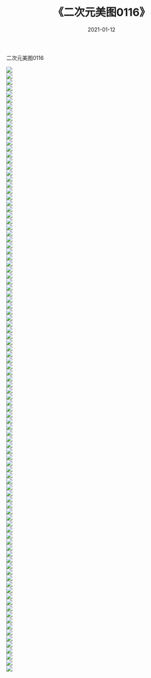 ﻿---
layout: post
title:  《二次元美图0116》
date:   2021-01-12
img: http://imgx.orgx.ga/二次元/2021/二次元美图0116/000.jpg
categories: [美女, 清纯, 唯美]
---

二次元美图0116

 ![](http://imgx.orgx.ga/二次元/2021/二次元美图0116/001.jpg) <br>![](http://imgx.orgx.ga/二次元/2021/二次元美图0116/002.jpg) <br>![](http://imgx.orgx.ga/二次元/2021/二次元美图0116/003.jpg) <br>![](http://imgx.orgx.ga/二次元/2021/二次元美图0116/004.jpg) <br>![](http://imgx.orgx.ga/二次元/2021/二次元美图0116/005.jpg) <br>![](http://imgx.orgx.ga/二次元/2021/二次元美图0116/006.jpg) <br>![](http://imgx.orgx.ga/二次元/2021/二次元美图0116/007.jpg) <br>![](http://imgx.orgx.ga/二次元/2021/二次元美图0116/008.jpg) <br>![](http://imgx.orgx.ga/二次元/2021/二次元美图0116/009.jpg) <br>![](http://imgx.orgx.ga/二次元/2021/二次元美图0116/010.jpg) <br>![](http://imgx.orgx.ga/二次元/2021/二次元美图0116/011.jpg) <br>![](http://imgx.orgx.ga/二次元/2021/二次元美图0116/012.jpg) <br>![](http://imgx.orgx.ga/二次元/2021/二次元美图0116/013.jpg) <br>![](http://imgx.orgx.ga/二次元/2021/二次元美图0116/014.jpg) <br>![](http://imgx.orgx.ga/二次元/2021/二次元美图0116/015.jpg) <br>![](http://imgx.orgx.ga/二次元/2021/二次元美图0116/016.jpg) <br>![](http://imgx.orgx.ga/二次元/2021/二次元美图0116/017.jpg) <br>![](http://imgx.orgx.ga/二次元/2021/二次元美图0116/018.jpg) <br>![](http://imgx.orgx.ga/二次元/2021/二次元美图0116/019.jpg) <br>![](http://imgx.orgx.ga/二次元/2021/二次元美图0116/020.jpg) <br>![](http://imgx.orgx.ga/二次元/2021/二次元美图0116/021.jpg) <br>![](http://imgx.orgx.ga/二次元/2021/二次元美图0116/022.jpg) <br>![](http://imgx.orgx.ga/二次元/2021/二次元美图0116/023.jpg) <br>![](http://imgx.orgx.ga/二次元/2021/二次元美图0116/024.jpg) <br>![](http://imgx.orgx.ga/二次元/2021/二次元美图0116/025.jpg) <br>![](http://imgx.orgx.ga/二次元/2021/二次元美图0116/026.jpg) <br>![](http://imgx.orgx.ga/二次元/2021/二次元美图0116/027.jpg) <br>![](http://imgx.orgx.ga/二次元/2021/二次元美图0116/028.jpg) <br>![](http://imgx.orgx.ga/二次元/2021/二次元美图0116/029.jpg) <br>![](http://imgx.orgx.ga/二次元/2021/二次元美图0116/030.jpg) <br>![](http://imgx.orgx.ga/二次元/2021/二次元美图0116/031.jpg) <br>![](http://imgx.orgx.ga/二次元/2021/二次元美图0116/032.jpg) <br>![](http://imgx.orgx.ga/二次元/2021/二次元美图0116/033.jpg) <br>![](http://imgx.orgx.ga/二次元/2021/二次元美图0116/034.jpg) <br>![](http://imgx.orgx.ga/二次元/2021/二次元美图0116/035.jpg) <br>![](http://imgx.orgx.ga/二次元/2021/二次元美图0116/036.jpg) <br>![](http://imgx.orgx.ga/二次元/2021/二次元美图0116/037.jpg) <br>![](http://imgx.orgx.ga/二次元/2021/二次元美图0116/038.jpg) <br>![](http://imgx.orgx.ga/二次元/2021/二次元美图0116/039.jpg) <br>![](http://imgx.orgx.ga/二次元/2021/二次元美图0116/040.jpg) <br>![](http://imgx.orgx.ga/二次元/2021/二次元美图0116/041.jpg) <br>![](http://imgx.orgx.ga/二次元/2021/二次元美图0116/042.jpg) <br>![](http://imgx.orgx.ga/二次元/2021/二次元美图0116/043.jpg) <br>![](http://imgx.orgx.ga/二次元/2021/二次元美图0116/044.jpg) <br>![](http://imgx.orgx.ga/二次元/2021/二次元美图0116/045.jpg) <br>![](http://imgx.orgx.ga/二次元/2021/二次元美图0116/046.jpg) <br>![](http://imgx.orgx.ga/二次元/2021/二次元美图0116/047.jpg) <br>![](http://imgx.orgx.ga/二次元/2021/二次元美图0116/048.jpg) <br>![](http://imgx.orgx.ga/二次元/2021/二次元美图0116/049.jpg) <br>![](http://imgx.orgx.ga/二次元/2021/二次元美图0116/050.jpg) <br>![](http://imgx.orgx.ga/二次元/2021/二次元美图0116/051.jpg) <br>![](http://imgx.orgx.ga/二次元/2021/二次元美图0116/052.jpg) <br>![](http://imgx.orgx.ga/二次元/2021/二次元美图0116/053.jpg) <br>![](http://imgx.orgx.ga/二次元/2021/二次元美图0116/054.jpg) <br>![](http://imgx.orgx.ga/二次元/2021/二次元美图0116/055.jpg) <br>![](http://imgx.orgx.ga/二次元/2021/二次元美图0116/056.jpg) <br>![](http://imgx.orgx.ga/二次元/2021/二次元美图0116/057.jpg) <br>![](http://imgx.orgx.ga/二次元/2021/二次元美图0116/058.jpg) <br>![](http://imgx.orgx.ga/二次元/2021/二次元美图0116/059.jpg) <br>![](http://imgx.orgx.ga/二次元/2021/二次元美图0116/060.jpg) <br>![](http://imgx.orgx.ga/二次元/2021/二次元美图0116/061.jpg) <br>![](http://imgx.orgx.ga/二次元/2021/二次元美图0116/062.jpg) <br>![](http://imgx.orgx.ga/二次元/2021/二次元美图0116/063.jpg) <br>![](http://imgx.orgx.ga/二次元/2021/二次元美图0116/064.jpg) <br>![](http://imgx.orgx.ga/二次元/2021/二次元美图0116/065.jpg) <br>![](http://imgx.orgx.ga/二次元/2021/二次元美图0116/066.jpg) <br>![](http://imgx.orgx.ga/二次元/2021/二次元美图0116/067.jpg) <br>![](http://imgx.orgx.ga/二次元/2021/二次元美图0116/068.jpg) <br>![](http://imgx.orgx.ga/二次元/2021/二次元美图0116/069.jpg) <br>![](http://imgx.orgx.ga/二次元/2021/二次元美图0116/070.jpg) <br>![](http://imgx.orgx.ga/二次元/2021/二次元美图0116/071.jpg) <br>![](http://imgx.orgx.ga/二次元/2021/二次元美图0116/072.jpg) <br>![](http://imgx.orgx.ga/二次元/2021/二次元美图0116/073.jpg) <br>![](http://imgx.orgx.ga/二次元/2021/二次元美图0116/074.jpg) <br>![](http://imgx.orgx.ga/二次元/2021/二次元美图0116/075.jpg) <br>![](http://imgx.orgx.ga/二次元/2021/二次元美图0116/076.jpg) <br>![](http://imgx.orgx.ga/二次元/2021/二次元美图0116/077.jpg) <br>![](http://imgx.orgx.ga/二次元/2021/二次元美图0116/078.jpg) <br>![](http://imgx.orgx.ga/二次元/2021/二次元美图0116/079.jpg) <br>![](http://imgx.orgx.ga/二次元/2021/二次元美图0116/080.jpg) <br>![](http://imgx.orgx.ga/二次元/2021/二次元美图0116/081.jpg) <br>![](http://imgx.orgx.ga/二次元/2021/二次元美图0116/082.jpg) <br>![](http://imgx.orgx.ga/二次元/2021/二次元美图0116/083.jpg) <br>![](http://imgx.orgx.ga/二次元/2021/二次元美图0116/084.jpg) <br>![](http://imgx.orgx.ga/二次元/2021/二次元美图0116/085.jpg) <br>![](http://imgx.orgx.ga/二次元/2021/二次元美图0116/086.jpg) <br>![](http://imgx.orgx.ga/二次元/2021/二次元美图0116/087.jpg) <br>![](http://imgx.orgx.ga/二次元/2021/二次元美图0116/088.jpg) <br>![](http://imgx.orgx.ga/二次元/2021/二次元美图0116/089.jpg) <br>![](http://imgx.orgx.ga/二次元/2021/二次元美图0116/090.jpg) <br>![](http://imgx.orgx.ga/二次元/2021/二次元美图0116/091.jpg) <br>![](http://imgx.orgx.ga/二次元/2021/二次元美图0116/092.jpg) <br>![](http://imgx.orgx.ga/二次元/2021/二次元美图0116/093.jpg) <br>![](http://imgx.orgx.ga/二次元/2021/二次元美图0116/094.jpg) <br>![](http://imgx.orgx.ga/二次元/2021/二次元美图0116/095.jpg) <br>![](http://imgx.orgx.ga/二次元/2021/二次元美图0116/096.jpg) <br>![](http://imgx.orgx.ga/二次元/2021/二次元美图0116/097.jpg) <br>![](http://imgx.orgx.ga/二次元/2021/二次元美图0116/098.jpg) <br>![](http://imgx.orgx.ga/二次元/2021/二次元美图0116/099.jpg) <br>![](http://imgx.orgx.ga/二次元/2021/二次元美图0116/100.jpg) <br>